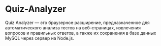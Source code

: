 # Quiz-Analyzer
Quiz Analyzer — это браузерное расширение, предназначенное для автоматического анализа тестов на веб-страницах, извлечения вопросов и правильных ответов, а также их сохранения в базе данных MySQL через сервер на Node.js.
